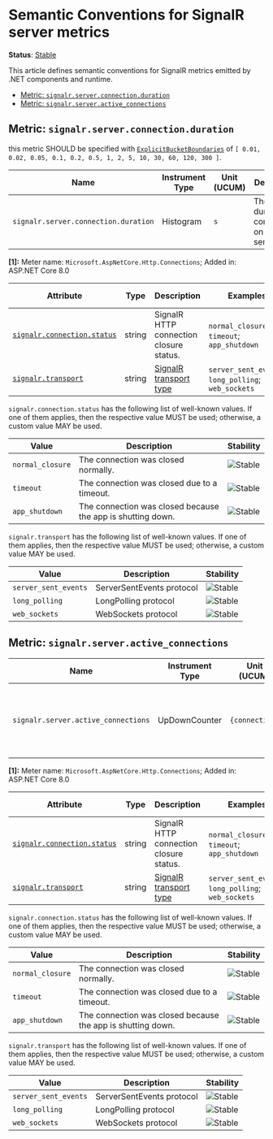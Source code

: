 <!--- Hugo front matter used to generate the website version of this page:
linkTitle: SignalR
--->

# Semantic Conventions for SignalR server metrics

**Status**: [Stable][DocumentStatus]

This article defines semantic conventions for SignalR metrics emitted by .NET components and runtime.

<!-- toc -->

- [Metric: `signalr.server.connection.duration`](#metric-signalrserverconnectionduration)
- [Metric: `signalr.server.active_connections`](#metric-signalrserveractive_connections)

<!-- tocstop -->

## Metric: `signalr.server.connection.duration`

this metric SHOULD be specified with
[`ExplicitBucketBoundaries`](https://github.com/open-telemetry/opentelemetry-specification/tree/v1.31.0/specification/metrics/api.md#instrument-advisory-parameters)
of `[ 0.01, 0.02, 0.05, 0.1, 0.2, 0.5, 1, 2, 5, 10, 30, 60, 120, 300 ]`.

<!-- semconv metric.signalr.server.connection.duration(metric_table) -->
<!-- NOTE: THIS TEXT IS AUTOGENERATED. DO NOT EDIT BY HAND. -->
<!-- see templates/registry/markdown/snippet.md.j2 -->


| Name     | Instrument Type | Unit (UCUM) | Description    | Stability |
| -------- | --------------- | ----------- | -------------- | --------- |
| `signalr.server.connection.duration` | Histogram | `s` | The duration of connections on the server. [1] | ![Stable](https://img.shields.io/badge/-stable-lightgreen) |


**[1]:** Meter name: `Microsoft.AspNetCore.Http.Connections`; Added in: ASP.NET Core 8.0


<!-- endsemconv -->

<!-- semconv metric.signalr.server.connection.duration(full) -->
<!-- NOTE: THIS TEXT IS AUTOGENERATED. DO NOT EDIT BY HAND. -->
<!-- see templates/registry/markdown/snippet.md.j2 -->


| Attribute  | Type | Description  | Examples  | [Requirement Level](https://opentelemetry.io/docs/specs/semconv/general/attribute-requirement-level/) | Stability |
|---|---|---|---|---|---|
| [`signalr.connection.status`](/docs/attributes-registry/signalr.md) | string | SignalR HTTP connection closure status. | `normal_closure`; `timeout`; `app_shutdown` | `Recommended` | ![Stable](https://img.shields.io/badge/-stable-lightgreen) |
| [`signalr.transport`](/docs/attributes-registry/signalr.md) | string | [SignalR transport type](https://github.com/dotnet/aspnetcore/blob/main/src/SignalR/docs/specs/TransportProtocols.md) | `server_sent_events`; `long_polling`; `web_sockets` | `Recommended` | ![Stable](https://img.shields.io/badge/-stable-lightgreen) |



`signalr.connection.status` has the following list of well-known values. If one of them applies, then the respective value MUST be used; otherwise, a custom value MAY be used.

| Value  | Description | Stability |
|---|---|---|
| `normal_closure` | The connection was closed normally. | ![Stable](https://img.shields.io/badge/-stable-lightgreen) |
| `timeout` | The connection was closed due to a timeout. | ![Stable](https://img.shields.io/badge/-stable-lightgreen) |
| `app_shutdown` | The connection was closed because the app is shutting down. | ![Stable](https://img.shields.io/badge/-stable-lightgreen) |
 
 `signalr.transport` has the following list of well-known values. If one of them applies, then the respective value MUST be used; otherwise, a custom value MAY be used.

| Value  | Description | Stability |
|---|---|---|
| `server_sent_events` | ServerSentEvents protocol | ![Stable](https://img.shields.io/badge/-stable-lightgreen) |
| `long_polling` | LongPolling protocol | ![Stable](https://img.shields.io/badge/-stable-lightgreen) |
| `web_sockets` | WebSockets protocol | ![Stable](https://img.shields.io/badge/-stable-lightgreen) |
 
 
<!-- endsemconv -->

## Metric: `signalr.server.active_connections`

<!-- semconv metric.signalr.server.active_connections(metric_table) -->
<!-- NOTE: THIS TEXT IS AUTOGENERATED. DO NOT EDIT BY HAND. -->
<!-- see templates/registry/markdown/snippet.md.j2 -->


| Name     | Instrument Type | Unit (UCUM) | Description    | Stability |
| -------- | --------------- | ----------- | -------------- | --------- |
| `signalr.server.active_connections` | UpDownCounter | `{connection}` | Number of connections that are currently active on the server. [1] | ![Stable](https://img.shields.io/badge/-stable-lightgreen) |


**[1]:** Meter name: `Microsoft.AspNetCore.Http.Connections`; Added in: ASP.NET Core 8.0


<!-- endsemconv -->

<!-- semconv metric.signalr.server.active_connections(full) -->
<!-- NOTE: THIS TEXT IS AUTOGENERATED. DO NOT EDIT BY HAND. -->
<!-- see templates/registry/markdown/snippet.md.j2 -->


| Attribute  | Type | Description  | Examples  | [Requirement Level](https://opentelemetry.io/docs/specs/semconv/general/attribute-requirement-level/) | Stability |
|---|---|---|---|---|---|
| [`signalr.connection.status`](/docs/attributes-registry/signalr.md) | string | SignalR HTTP connection closure status. | `normal_closure`; `timeout`; `app_shutdown` | `Recommended` | ![Stable](https://img.shields.io/badge/-stable-lightgreen) |
| [`signalr.transport`](/docs/attributes-registry/signalr.md) | string | [SignalR transport type](https://github.com/dotnet/aspnetcore/blob/main/src/SignalR/docs/specs/TransportProtocols.md) | `server_sent_events`; `long_polling`; `web_sockets` | `Recommended` | ![Stable](https://img.shields.io/badge/-stable-lightgreen) |



`signalr.connection.status` has the following list of well-known values. If one of them applies, then the respective value MUST be used; otherwise, a custom value MAY be used.

| Value  | Description | Stability |
|---|---|---|
| `normal_closure` | The connection was closed normally. | ![Stable](https://img.shields.io/badge/-stable-lightgreen) |
| `timeout` | The connection was closed due to a timeout. | ![Stable](https://img.shields.io/badge/-stable-lightgreen) |
| `app_shutdown` | The connection was closed because the app is shutting down. | ![Stable](https://img.shields.io/badge/-stable-lightgreen) |
 
 `signalr.transport` has the following list of well-known values. If one of them applies, then the respective value MUST be used; otherwise, a custom value MAY be used.

| Value  | Description | Stability |
|---|---|---|
| `server_sent_events` | ServerSentEvents protocol | ![Stable](https://img.shields.io/badge/-stable-lightgreen) |
| `long_polling` | LongPolling protocol | ![Stable](https://img.shields.io/badge/-stable-lightgreen) |
| `web_sockets` | WebSockets protocol | ![Stable](https://img.shields.io/badge/-stable-lightgreen) |
 
 
<!-- endsemconv -->

[DocumentStatus]: https://github.com/open-telemetry/opentelemetry-specification/tree/v1.31.0/specification/document-status.md
